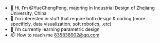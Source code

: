- 👋 Hi, I’m @YueChengPeng, majoring in Industrial Design of Zhejiang University, China
- 👀 I’m interested in stuff that require both design & coding (more specificly, data visualization, soft robotics, .etc)
- 🌱 I’m currently learning parametric design
- 📫 How to reach me 835838902@qq.com

<!---
YueChengPeng/YueChengPeng is a ✨ special ✨ repository because its `README.md` (this file) appears on your GitHub profile.
You can click the Preview link to take a look at your changes.
--->
